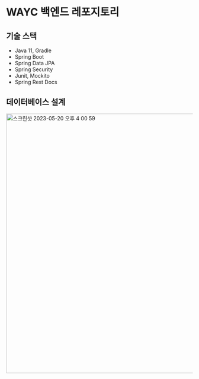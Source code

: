# WAYC 백엔드 레포지토리

## 기술 스택

* Java 11, Gradle
* Spring Boot
* Spring Data JPA
* Spring Security
* Junit, Mockito
* Spring Rest Docs

## 데이터베이스 설계

<img width="700" alt="스크린샷 2023-05-20 오후 4 00 59" src="https://github.com/why-are-you-c0ding/project-backend/assets/76802855/91573634-8883-40fa-b5ac-69d1a040b4c4">